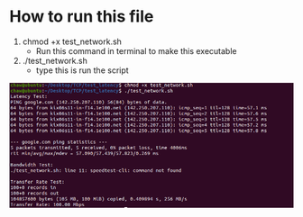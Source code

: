 # How to run this file
1. chmod +x test_network.sh
    * Run this command in terminal to make this executable
2. ./test_network.sh
    * type this is run the script

![Sample test](image.png)